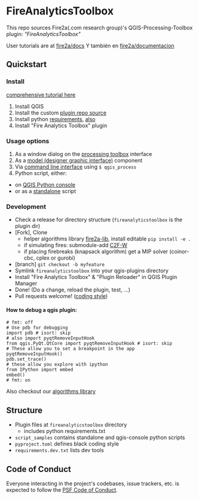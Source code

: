 # FireAnalyticsToolbox 

This repo sources Fire2a(.com research group)'s QGIS-Processing-Toolbox plugin: _"FireAnalyticsToolbox"_

User tutorials are at [fire2a/docs](https://fire2a.github.io/docs/)
Y también en [fire2a/documentacion](https://fire2a.github.io/documentacion/)

## Quickstart
### Install
[comprehensive tutorial here](https://fire2a.github.io/docs/docs/qgis-cookbook/README.html#installation)  
1. Install QGIS
1. Install the custom [plugin repo source](https://fire2a.github.io/fire-analytics-qgis-processing-toolbox-plugin/plugins.xml)
1. Install python [requirements](https://raw.githubusercontent.com/fire2a/fire-analytics-qgis-processing-toolbox-plugin/main/fireanalyticstoolbox/requirements.txt), [also](https://raw.githubusercontent.com/fire2a/fire2a-lib/main/requirements.txt)
1. Install "Fire Analytics Toolbox" plugin  

### Usage options
1. As a window dialog on the [processing toolbox](https://docs.qgis.org/latest/en/docs/user_manual/processing/toolbox.html) interface  
1. As a [model (designer graphic interface)](https://docs.qgis.org/latest/en/docs/user_manual/processing/modeler.html) component  
1. Via [command line interface](https://docs.qgis.org/latest/en/docs/user_manual/processing/standalone) using `$ qgis_process`  
1. Python script, either:  
 - on [QGIS Python console](https://docs.qgis.org/latest/en/docs/user_manual/plugins/python_console.html)  
 - or as a [standalone](https://raw.githubusercontent.com/fdobad/fire-analytics-qgis-processing-toolbox-plugin/main/script_samples/standalone.py) script  

### Development
- Check a release for directory structure (`fireanalyticstoolbox` is the plugin dir)
- [Fork], Clone
  - helper algorithms library [fire2a-lib](https://www.github.com/fire2a/fire2a-lib/), install editable `pip install -e .`
  - if simulating fires: submodule-add [C2F-W](https://www.github.com/fire2a/C2F-W/)
  - if placing firebreaks (knapsack algorithm) get a MIP solver (coinor-cbc, cplex or gurobi)
- [branch] `git checkout -b myfeature`
- Symlink `fireanalyticstoolbox` into your qgis-plugins directory
- Install "Fire Analytics Toolbox" & "Plugin Reloader" in QGIS Plugin Manager
- Done! (Do a change, reload the plugin, test, ...)
- Pull requests welcome! ([coding style](https://github.com/fire2a/fire2a-lib/blob/main/coding_style.md))

#### How to debug a qgis plugin:

    # fmt: off
    # Use pdb for debugging
    import pdb # isort: skip
    # also import pyqtRemoveInputHook
    from qgis.PyQt.QtCore import pyqtRemoveInputHook # isort: skip
    # These allow you to set a breakpoint in the app
    pyqtRemoveInputHook()
    pdb.set_trace()
    # these allow you explore with ipython
    from IPython import embed
    embed()
    # fmt: on

Also checkout our [algorithms library](https://fire2a.github.io/docs/docs/fire2a-lib.html)

## Structure
- Plugin files at `fireanalyticstoolbox` directory  
  - includes python requirements.txt  
- `script_samples` contains standalone and qgis-console python scripts  
- `pyproject.toml` defines black coding style  
-  `requirements.dev.txt` lists dev tools  

## Code of Conduct
Everyone interacting in the project's codebases, issue trackers, etc. is expected to follow the [PSF Code of Conduct](https://www.python.org/psf/conduct/).
